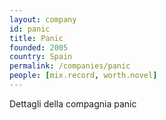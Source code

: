 ```yaml
---
layout: company
id: panic
title: Panic
founded: 2005
country: Spain
permalink: /companies/panic
people: [mix.record, worth.novel]
---
```


Dettagli della compagnia panic